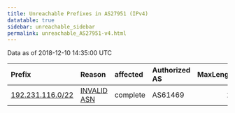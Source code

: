```yaml
---
title: Unreachable Prefixes in AS27951 (IPv4)
datatable: true
sidebar: unreachable_sidebar
permalink: unreachable_AS27951-v4.html
---
```


Data as of 2018-12-10 14:35:00 UTC


<div class="datatable-begin"></div>

| Prefix                                                     | Reason                                                                                                  | affected   | Authorized AS   |   MaxLength | Anchor                                         |   unreachable /24s |
|:-----------------------------------------------------------|:--------------------------------------------------------------------------------------------------------|:-----------|:----------------|------------:|:-----------------------------------------------|-------------------:|
| [192.231.116.0/22](https://stat.ripe.net/192.231.116.0/22) | [INVALID ASN](https://rpki-validator.ripe.net/announcement-preview?asn=AS27951&prefix=192.231.116.0/22) | complete   | AS61469         |          24 | [LACNIC](unreachable_LACNIC_RPKI_Root-v4.html) |                  4 |

<div class="datatable-end"></div>